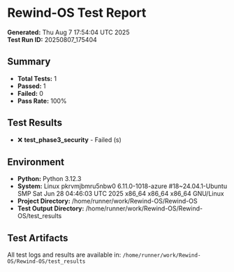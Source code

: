 # Rewind-OS Test Report

**Generated:** Thu Aug  7 17:54:04 UTC 2025  
**Test Run ID:** 20250807_175404

## Summary

- **Total Tests:** 1
- **Passed:** 1
- **Failed:** 0
- **Pass Rate:** 100%

## Test Results

- ❌ **test_phase3_security** - Failed (s)

## Environment

- **Python:** Python 3.12.3
- **System:** Linux pkrvmjbmru5nbw0 6.11.0-1018-azure #18~24.04.1-Ubuntu SMP Sat Jun 28 04:46:03 UTC 2025 x86_64 x86_64 x86_64 GNU/Linux
- **Project Directory:** /home/runner/work/Rewind-OS/Rewind-OS
- **Test Output Directory:** /home/runner/work/Rewind-OS/Rewind-OS/test_results

## Test Artifacts

All test logs and results are available in: `/home/runner/work/Rewind-OS/Rewind-OS/test_results`
